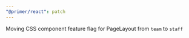 ```yaml
---
"@primer/react": patch
---
```


Moving CSS component feature flag for PageLayout from `team` to `staff`
